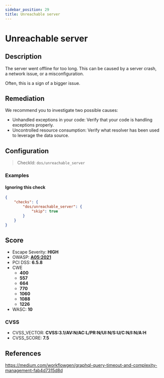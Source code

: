 ```yaml
---
sidebar_position: 29
title: Unreachable server
---
```


# Unreachable server

## Description

The server went offline for too long.
This can be caused by a server crash, a network issue, or a misconfiguration.

Often, this is a sign of a bigger issue.

## Remediation

We recommend you to investigate two possible causes:

- Unhandled exceptions in your code: Verify that your code is handling exceptions properly.
- Uncontrolled resource consumption: Verify what resolver has been used to leverage the data source.


## Configuration

> CheckId: `dos/unreachable_server`


### Examples


#### Ignoring this check

```json
{
    "checks": {
        "dos/unreachable_server": {
            "skip": true
        }
    }
}
```




## Score

- Escape Severity: **<span className="high-severity">HIGH</span>**
- OWASP: **[A05:2021](https://owasp.org/Top10/A05_2021-Security_Misconfiguration/)**
- PCI DSS: **6.5.8**
- CWE
  - **400**
  - **557**
  - **664**
  - **770**
  - **1060**
  - **1088**
  - **1226**
- WASC: **10**



### CVSS

- CVSS_VECTOR: **CVSS:3.1/AV:N/AC:L/PR:N/UI:N/S:U/C:N/I:N/A:H**
- CVSS_SCORE: **7.5**

## References

https://medium.com/workflowgen/graphql-query-timeout-and-complexity-management-fab4d7315d8d
